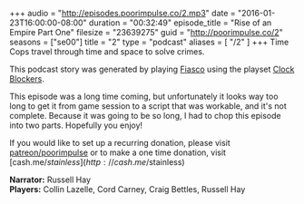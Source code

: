 +++
audio = "http://episodes.poorimpulse.co/2.mp3"
date = "2016-01-23T16:00:00-08:00"
duration = "00:32:49"
episode_title = "Rise of an Empire Part One"
filesize = "23639275"
guid = "http://poorimpulse.co/2"
seasons = ["se00"]
title = "2"
type = "podcast"
aliases = [
  "/2"
]
+++
Time Cops travel through time and space to solve crimes.
<!--more-->
This podcast story was generated by playing [Fiasco](http://www.bullypulpitgames.com/games/fiasco/) using the playset [Clock Blockers](http://fiascoplaysets.com/home/clock-blockers).

This episode was a long time coming, but unfortunately it looks way too long to get it from game session to a script that was workable, and it's not complete. Because it was going to be so long, I had to chop this episode into two parts. Hopefully you enjoy!

If you would like to set up a recurring donation, please visit [patreon/poorimpulse](http://patreon.com/poorimpulse) or to make a one time donation, visit [cash.me/$stainless](http://cash.me/$stainless)

**Narrator:** Russell Hay<br />
**Players:** Collin Lazelle, Cord Carney, Craig Bettles, Russell Hay
